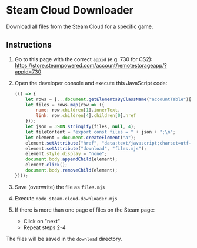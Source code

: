 # Steam Cloud Downloader

Download all files from the Steam Cloud for a specific game.



## Instructions

1. Go to this page with the correct `appid` (e.g. 730 for CS2): https://store.steampowered.com/account/remotestorageapp/?appid=730

2. Open the developer console and execute this JavaScript code:
    ```js
    (() => {
        let rows = [...document.getElementsByClassName("accountTable")[0].children[1].children];
        let files = rows.map(row => ({
            name: row.children[1].innerText,
            link: row.children[4].children[0].href
        }));
        let json = JSON.stringify(files, null, 4);
        let fileContent = "export const files = " + json + ";\n";
        let element = document.createElement("a");
        element.setAttribute("href", "data:text/javascript;charset=utf-8," + encodeURIComponent(fileContent));
        element.setAttribute("download", "files.mjs");
        element.style.display = "none";
        document.body.appendChild(element);
        element.click();
        document.body.removeChild(element);
    })();
    ```

3. Save (overwrite) the file as `files.mjs`

4. Execute `node steam-cloud-downloader.mjs`

5. If there is more than one page of files on the Steam page:
   - Click on "next"
   - Repeat steps 2-4

The files will be saved in the `download` directory.
